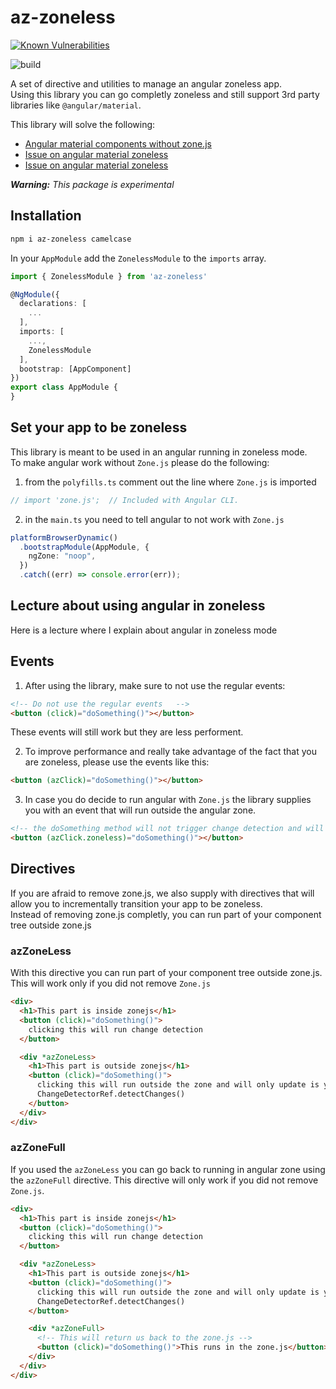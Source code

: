 # az-zoneless

[![Known Vulnerabilities](https://snyk.io/test/github/ywarezk/zoneless/badge.svg)](https://snyk.io/test/github/ywarezk/zoneless)

![build](https://github.com/ywarezk/zoneless/actions/workflows/ci.yaml/badge.svg)

A set of directive and utilities to manage an angular zoneless app.  
Using this library you can go completly zoneless and still support 3rd party libraries like `@angular/material`.

This library will solve the following:

- [Angular material components without zone.js](https://stackoverflow.com/questions/66238871/angular-material-components-without-zone-js)
- [Issue on angular material zoneless](https://github.com/angular/components/issues/9169)
- [Issue on angular material zoneless](https://github.com/angular/components/issues/23909)

_**Warning:** This package is experimental_

## Installation

```bash
npm i az-zoneless camelcase
```

In your `AppModule` add the `ZonelessModule` to the `imports` array.

```typescript
import { ZonelessModule } from 'az-zoneless'

@NgModule({
  declarations: [
    ...
  ],
  imports: [
    ...,
    ZonelessModule
  ],
  bootstrap: [AppComponent]
})
export class AppModule {
}
```

## Set your app to be zoneless

This library is meant to be used in an angular running in zoneless mode.  
To make angular work without `Zone.js` please do the following:

1. from the `polyfills.ts` comment out the line where `Zone.js` is imported

```typescript
// import 'zone.js';  // Included with Angular CLI.
```

2. in the `main.ts` you need to tell angular to not work with `Zone.js`

```typescript
platformBrowserDynamic()
  .bootstrapModule(AppModule, {
    ngZone: "noop",
  })
  .catch((err) => console.error(err));
```

## Lecture about using angular in zoneless

Here is a lecture where I explain about angular in zoneless mode

## Events

1. After using the library, make sure to not use the regular events:

```html
<!-- Do not use the regular events   -->
<button (click)="doSomething()"></button>
```

These events will still work but they are less performent.

2. To improve performance and really take advantage of the fact that you are zoneless, please use the events like this:

```html
<button (azClick)="doSomething()"></button>
```

3. In case you do decide to run angular with `Zone.js` the library supplies you with an event that will run outside the angular zone.

```html
<!-- the doSomething method will not trigger change detection and will run outside the angular zone -->
<button (azClick.zoneless)="doSomething()"></button>
```

## Directives

If you are afraid to remove zone.js, we also supply with directives that will allow you to incrementally transition your app to be zoneless.  
Instead of removing zone.js completly, you can run part of your component tree outside zone.js

### azZoneLess

With this directive you can run part of your component tree outside zone.js.  
This will work only if you did not remove `Zone.js`

```html
<div>
  <h1>This part is inside zonejs</h1>
  <button (click)="doSomething()">
    clicking this will run change detection
  </button>

  <div *azZoneLess>
    <h1>This part is outside zonejs</h1>
    <button (click)="doSomething()">
      clicking this will run outside the zone and will only update is you call
      ChangeDetectorRef.detectChanges()
    </button>
  </div>
</div>
```

### azZoneFull

If you used the `azZoneLess` you can go back to running in angular zone using the `azZoneFull` directive.
This directive will only work if you did not remove `Zone.js`.

```html
<div>
  <h1>This part is inside zonejs</h1>
  <button (click)="doSomething()">
    clicking this will run change detection
  </button>

  <div *azZoneLess>
    <h1>This part is outside zonejs</h1>
    <button (click)="doSomething()">
      clicking this will run outside the zone and will only update is you call
      ChangeDetectorRef.detectChanges()
    </button>

    <div *azZoneFull>
      <!-- This will return us back to the zone.js -->
      <button (click)="doSomething()">This runs in the zone.js</button>
    </div>
  </div>
</div>
```

